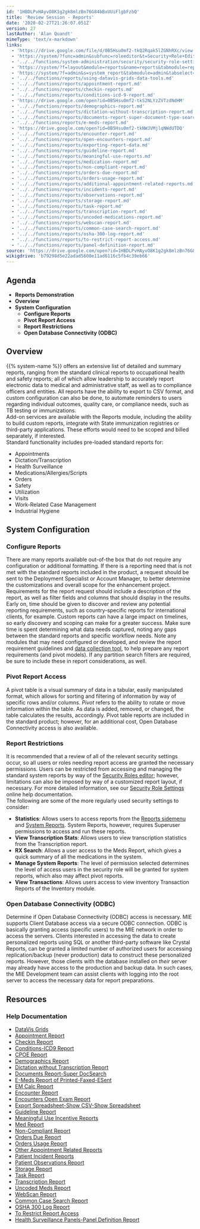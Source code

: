 ```yaml
---
id: '1HBDLPvHAyvO8K1g2gk8mlzBn76G84bBxUUiFlgbFzbQ'
title: 'Review Session - Reports'
date: '2020-02-27T21:26:07.051Z'
version: 27
lastAuthor: 'Alan Quandt'
mimeType: 'text/x-markdown'
links:
  - 'https://drive.google.com/file/d/0B5Hsu0mf2-tkQ2Rqak5lZGNhRXc/view'
  - 'https://system/?func=admin&subfunc=roleeditor&t=Security+Role+Editor&tabmodule=admin&tabselect=Security+Roles'
  - '../../functions/system-administration/security/security-role-settings.md'
  - 'https://system/?f=layout&module=reports&name=reports&tabmodule=reports'
  - 'https://system/?f=admin&s=system_report&tabmodule=admin&tabselect=System+Report'
  - '../../functions/reports/using-datavis-grids-data-tools.md'
  - '../../functions/reports/appointment-report.md'
  - '../../functions/reports/checkin-reports.md'
  - '../../functions/reports/conditions-icd-9-report.md'
  - 'https://drive.google.com/open?id=0B5Hsu0mf2-tkS2NLYzZVTzdNdHM'
  - '../../functions/reports/demographics-report.md'
  - '../../functions/reports/dictation-without-transcription-report.md'
  - '../../functions/reports/documents-report-super-document-type-search.md'
  - '../../functions/reports/e-meds-report.md'
  - 'https://drive.google.com/open?id=0B5Hsu0mf2-tkNWJVMjlqNWdUTDQ'
  - '../../functions/reports/encounter-report.md'
  - '../../functions/reports/open-encounters-report.md'
  - '../../functions/reports/exporting-report-data.md'
  - '../../functions/reports/guideline-report.md'
  - '../../functions/reports/meaningful-use-reports.md'
  - '../../functions/reports/medication-report.md'
  - '../../functions/reports/non-compliant-report.md'
  - '../../functions/reports/orders-due-report.md'
  - '../../functions/reports/orders-usage-report.md'
  - '../../functions/reports/additional-appointment-related-reports.md'
  - '../../functions/reports/incidents-report.md'
  - '../../functions/reports/observations-report.md'
  - '../../functions/reports/storage-report.md'
  - '../../functions/reports/task-report.md'
  - '../../functions/reports/transcription-report.md'
  - '../../functions/reports/uncoded-medications-report.md'
  - '../../functions/reports/webscan-report.md'
  - '../../functions/reports/common-case-search-report.md'
  - '../../functions/reports/osha-300-log-report.md'
  - '../../functions/reports/to-restrict-report-access.md'
  - '../../functions/reports/panel-definition-report.md'
source: 'https://drive.google.com/open?id=1HBDLPvHAyvO8K1g2gk8mlzBn76G84bBxUUiFlgbFzbQ'
wikigdrive: 'b79298d5e22adad5600e11ad6116c5fb4c39eb66'
---
```

## Agenda

* <strong>Reports Demonstration</strong>
* <strong>Overview</strong>
* <strong>System Configuration</strong>
   * <strong>Configure Reports</strong>
   * <strong>Pivot Report Access</strong>
   * <strong>Report Restrictions</strong>
   * <strong>Open Database Connectivity (ODBC)</strong>

## Overview

{{% system-name %}} offers an extensive list of detailed and summary reports, ranging from the standard clinical reports to occupational health and safety reports; all of which allow leadership to accurately report electronic data to medical and administrative staff, as well as to compliance officers and entities. All reports have the ability to export to CSV format, and custom configuration can also be done, to automate reminders to users regarding individual outcomes, quality care, or compliance needs, such as TB testing or immunizations.  
Add-on services are available with the Reports module, including the ability to build custom reports, integrate with State immunization registries or third-party applications. These efforts would need to be scoped and billed separately, if interested.  
Standard functionality includes pre-loaded standard reports for:
* Appointments
* Dictation/Transcription
* Health Surveillance
* Medications/Allergies/Scripts
* Orders
* Safety
* Utilization
* Visits
* Work-Related Case Management
* Industrial Hygiene

## System Configuration


### Configure Reports

There are many reports available out-of-the box that do not require any configuration or additional formatting. If there is a reporting need that is not met with the standard reports included in the product, a request should be sent to the Deployment Specialist or Account Manager, to better determine the customizations and overall scope for the enhancement project. Requirements for the report request should include a description of the report, as well as filter fields and columns that should display in the results.  
Early on, time should be given to discover and review any potential reporting requirements, such as country-specific reports for international clients, for example. Custom reports can have a large impact on timelines, so early discovery and scoping can make for a greater success. Make sure time is spent determining what data needs captured, noting any gaps between the standard reports and specific workflow needs. Note any modules that may need configured or developed, and review the report requirement guidelines and [data collection tool](https://drive.google.com/file/d/0B5Hsu0mf2-tkQ2Rqak5lZGNhRXc/view), to help prepare any report requirements (and pivot models). If any partition search filters are required, be sure to include these in report considerations, as well.

### Pivot Report Access

A pivot table is a visual summary of data in a tabular, easily manipulated format, which allows for sorting and filtering of information by way of specific rows and/or columns. *Pivot* refers to the ability to rotate or move information within the table. As data is added, removed, or changed, the table calculates the results, accordingly. Pivot table reports are included in the standard product; however, for an additional cost, Open Database Connectivity access is also available.

### Report Restrictions

It is recommended that a review of all of the relevant security settings occur, so all users or roles needing report access are granted the necessary permissions. Users can be restricted from accessing and managing the standard system reports by way of the [Security Roles editor](https://system/?func=admin&subfunc=roleeditor&t=Security+Role+Editor&tabmodule=admin&tabselect=Security+Roles); however, limitations can also be imposed by way of a customized report layout, if necessary. For more detailed information, see our [Security Role Settings](../../functions/system-administration/security/security-role-settings.md) online help documentation.  
The following are some of the more regularly used security settings to consider:
* <strong>Statistics</strong>: Allows users to access reports from the [Reports sidemenu](https://system/?f=layout&module=reports&name=reports&tabmodule=reports) and [System Reports](https://system/?f=admin&s=system_report&tabmodule=admin&tabselect=System+Report). System Reports, however, requires Superuser permissions to access and run these reports.
* <strong>View Transcription Stats</strong>: Allows users to view transcription statistics from the Transcription report.
* <strong>RX Search</strong>: Allows a user access to the Meds Report, which gives a quick summary of all the medications in the system.
* <strong>Manage System Reports</strong>: The level of permission selected determines the level of access users in the security role will be granted for system reports, which also may affect pivot reports.
* <strong>View Transactions</strong>: Allows users access to view inventory Transaction Reports of the Inventory module.

### Open Database Connectivity (ODBC)

Determine if Open Database Connectivity (ODBC) access is necessary. MIE supports Client Database access via a secure ODBC connection. ODBC is basically granting access (specific users) to the MIE network in order to access the servers. Clients interested in accessing the data to create personalized reports using SQL or another third-party software like Crystal Reports, can be granted a limited number of authorized users for accessing replication/backup (never production) data to construct these personalized reports. However, those clients with the database installed on *their* server may already have access to the production and backup data. In such cases, the MIE Development team can assist clients with logging into the root server to access the necessary data for report preparations.

## Resources


### Help Documentation

* [DataVis Grids](../../functions/reports/using-datavis-grids-data-tools.md)
* [Appointment Report](../../functions/reports/appointment-report.md)
* [Checkin Report](../../functions/reports/checkin-reports.md)
* [Conditions-ICD9 Report](../../functions/reports/conditions-icd-9-report.md)
* [CPOE Report](https://drive.google.com/open?id=0B5Hsu0mf2-tkS2NLYzZVTzdNdHM)
* [Demographics Report](../../functions/reports/demographics-report.md)
* [Dictation without Transcription Report](../../functions/reports/dictation-without-transcription-report.md)
* [Documents Report-Super DocSearch](../../functions/reports/documents-report-super-document-type-search.md)
* [E-Meds Report of Printed-Faxed-ESent](../../functions/reports/e-meds-report.md)
* [EM Calc Report](https://drive.google.com/open?id=0B5Hsu0mf2-tkNWJVMjlqNWdUTDQ)
* [Encounter Report](../../functions/reports/encounter-report.md)
* [Encounters Open Exam Report](../../functions/reports/open-encounters-report.md)
* [Export Spreadsheet-Show CSV-Show Spreadsheet](../../functions/reports/exporting-report-data.md)
* [Guideline Report](../../functions/reports/guideline-report.md)
* [Meaningful Use Incentive Reports](../../functions/reports/meaningful-use-reports.md)
* [Med Report](../../functions/reports/medication-report.md)
* [Non-Compliant Report](../../functions/reports/non-compliant-report.md)
* [Orders Due Report](../../functions/reports/orders-due-report.md)
* [Orders Usage Report](../../functions/reports/orders-usage-report.md)
* [Other Appointment Related Reports](../../functions/reports/additional-appointment-related-reports.md)
* [Patient Incident Reports](../../functions/reports/incidents-report.md)
* [Patient Observations Report](../../functions/reports/observations-report.md)
* [Storage Report](../../functions/reports/storage-report.md)
* [Task Report](../../functions/reports/task-report.md)
* [Transcription Report](../../functions/reports/transcription-report.md)
* [Uncoded Meds Report](../../functions/reports/uncoded-medications-report.md)
* [WebScan Report](../../functions/reports/webscan-report.md)
* [Common Case Search Report](../../functions/reports/common-case-search-report.md)
* [OSHA 300 Log Report](../../functions/reports/osha-300-log-report.md)
* [To Restrict Report Access](../../functions/reports/to-restrict-report-access.md)
* [Health Surveillance Panels-Panel Definition Report](../../functions/reports/panel-definition-report.md)
